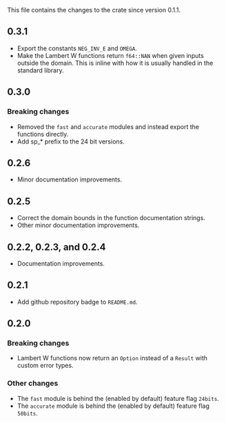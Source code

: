 This file contains the changes to the crate since version 0.1.1.

## 0.3.1

 - Export the constants `NEG_INV_E` and `OMEGA`.
 - Make the Lambert W functions return `f64::NAN` when given inputs outside the domain. This is inline with how it is usually handled in the standard library.

## 0.3.0

### Breaking changes

 - Removed the `fast` and `accurate` modules and instead export the functions directly.
 - Add sp_* prefix to the 24 bit versions.

## 0.2.6

 - Minor documentation improvements.

## 0.2.5

 - Correct the domain bounds in the function documentation strings.
 - Other minor documentation improvements.

## 0.2.2, 0.2.3, and 0.2.4

 - Documentation improvements. 

## 0.2.1

 - Add github repository badge to `README.md`.

## 0.2.0

### Breaking changes

 - Lambert W functions now return an `Option` instead of a `Result` with custom error types.

### Other changes

 - The `fast` module is behind the (enabled by default) feature flag `24bits`.
 - The `accurate` module is behind the (enabled by default) feature flag `50bits`.
